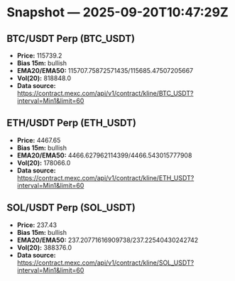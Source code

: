 # Snapshot — 2025-09-20T10:47:29Z

## BTC/USDT Perp (BTC_USDT)
- **Price:** 115739.2
- **Bias 15m:** bullish
- **EMA20/EMA50:** 115707.75872571435/115685.47507205667
- **Vol(20):** 818848.0
- **Data source:** https://contract.mexc.com/api/v1/contract/kline/BTC_USDT?interval=Min1&limit=60

## ETH/USDT Perp (ETH_USDT)
- **Price:** 4467.65
- **Bias 15m:** bullish
- **EMA20/EMA50:** 4466.627962114399/4466.543015777908
- **Vol(20):** 178066.0
- **Data source:** https://contract.mexc.com/api/v1/contract/kline/ETH_USDT?interval=Min1&limit=60

## SOL/USDT Perp (SOL_USDT)
- **Price:** 237.43
- **Bias 15m:** bullish
- **EMA20/EMA50:** 237.20771616909738/237.22540430242742
- **Vol(20):** 388376.0
- **Data source:** https://contract.mexc.com/api/v1/contract/kline/SOL_USDT?interval=Min1&limit=60

